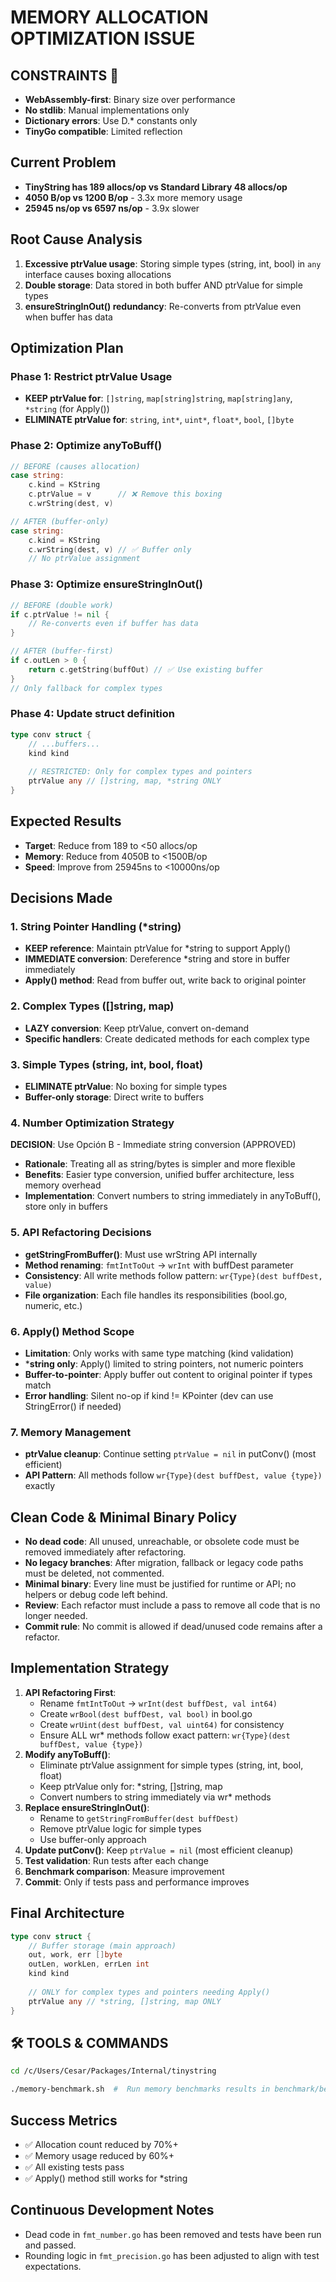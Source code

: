 # MEMORY ALLOCATION OPTIMIZATION ISSUE

## **CONSTRAINTS** 📝
- **WebAssembly-first**: Binary size over performance
- **No stdlib**: Manual implementations only
- **Dictionary errors**: Use D.* constants only
- **TinyGo compatible**: Limited reflection

## Current Problem
- **TinyString has 189 allocs/op vs Standard Library 48 allocs/op**
- **4050 B/op vs 1200 B/op** - 3.3x more memory usage
- **25945 ns/op vs 6597 ns/op** - 3.9x slower

## Root Cause Analysis
1. **Excessive ptrValue usage**: Storing simple types (string, int, bool) in `any` interface causes boxing allocations
2. **Double storage**: Data stored in both buffer AND ptrValue for simple types
3. **ensureStringInOut() redundancy**: Re-converts from ptrValue even when buffer has data

## Optimization Plan

### Phase 1: Restrict ptrValue Usage
- **KEEP ptrValue for**: `[]string`, `map[string]string`, `map[string]any`, `*string` (for Apply())
- **ELIMINATE ptrValue for**: `string`, `int*`, `uint*`, `float*`, `bool`, `[]byte`

### Phase 2: Optimize anyToBuff()
```go
// BEFORE (causes allocation)
case string:
    c.kind = KString
    c.ptrValue = v      // ❌ Remove this boxing
    c.wrString(dest, v)

// AFTER (buffer-only)
case string:
    c.kind = KString
    c.wrString(dest, v) // ✅ Buffer only
    // No ptrValue assignment
```

### Phase 3: Optimize ensureStringInOut()
```go
// BEFORE (double work)
if c.ptrValue != nil {
    // Re-converts even if buffer has data
}

// AFTER (buffer-first)
if c.outLen > 0 {
    return c.getString(buffOut) // ✅ Use existing buffer
}
// Only fallback for complex types
```

### Phase 4: Update struct definition
```go
type conv struct {
    // ...buffers...
    kind kind
    
    // RESTRICTED: Only for complex types and pointers
    ptrValue any // []string, map, *string ONLY
}
```

## Expected Results
- **Target**: Reduce from 189 to <50 allocs/op
- **Memory**: Reduce from 4050B to <1500B/op  
- **Speed**: Improve from 25945ns to <10000ns/op

## Decisions Made

### 1. String Pointer Handling (*string)
- **KEEP reference**: Maintain ptrValue for *string to support Apply()
- **IMMEDIATE conversion**: Dereference *string and store in buffer immediately
- **Apply() method**: Read from buffer out, write back to original pointer

### 2. Complex Types ([]string, map)
- **LAZY conversion**: Keep ptrValue, convert on-demand
- **Specific handlers**: Create dedicated methods for each complex type

### 3. Simple Types (string, int, bool, float)
- **ELIMINATE ptrValue**: No boxing for simple types
- **Buffer-only storage**: Direct write to buffers

### 4. Number Optimization Strategy
**DECISION**: Use Opción B - Immediate string conversion (APPROVED)
- **Rationale**: Treating all as string/bytes is simpler and more flexible
- **Benefits**: Easier type conversion, unified buffer architecture, less memory overhead
- **Implementation**: Convert numbers to string immediately in anyToBuff(), store only in buffers

### 5. API Refactoring Decisions
- **getStringFromBuffer()**: Must use wrString API internally
- **Method renaming**: `fmtIntToOut` → `wrInt` with buffDest parameter
- **Consistency**: All write methods follow pattern: `wr{Type}(dest buffDest, value)`
- **File organization**: Each file handles its responsibilities (bool.go, numeric, etc.)

### 6. Apply() Method Scope
- **Limitation**: Only works with same type matching (kind validation)
- ***string only**: Apply() limited to string pointers, not numeric pointers
- **Buffer-to-pointer**: Apply buffer out content to original pointer if types match
- **Error handling**: Silent no-op if kind != KPointer (dev can use StringError() if needed)

### 7. Memory Management
- **ptrValue cleanup**: Continue setting `ptrValue = nil` in putConv() (most efficient)
- **API Pattern**: All methods follow `wr{Type}(dest buffDest, value {type})` exactly

## Clean Code & Minimal Binary Policy
- **No dead code**: All unused, unreachable, or obsolete code must be removed immediately after refactoring.
- **No legacy branches**: After migration, fallback or legacy code paths must be deleted, not commented.
- **Minimal binary**: Every line must be justified for runtime or API; no helpers or debug code left behind.
- **Review**: Each refactor must include a pass to remove all code that is no longer needed.
- **Commit rule**: No commit is allowed if dead/unused code remains after a refactor.

## Implementation Strategy
1. **API Refactoring First**: 
   - Rename `fmtIntToOut` → `wrInt(dest buffDest, val int64)`
   - Create `wrBool(dest buffDest, val bool)` in bool.go
   - Create `wrUint(dest buffDest, val uint64)` for consistency
   - Ensure ALL wr* methods follow exact pattern: `wr{Type}(dest buffDest, value {type})`
2. **Modify anyToBuff()**: 
   - Eliminate ptrValue assignment for simple types (string, int, bool, float)
   - Keep ptrValue only for: *string, []string, map
   - Convert numbers to string immediately via wr* methods
3. **Replace ensureStringInOut()**: 
   - Rename to `getStringFromBuffer(dest buffDest)`
   - Remove ptrValue logic for simple types
   - Use buffer-only approach
4. **Update putConv()**: Keep `ptrValue = nil` (most efficient cleanup)
5. **Test validation**: Run tests after each change
6. **Benchmark comparison**: Measure improvement
7. **Commit**: Only if tests pass and performance improves

## Final Architecture
```go
type conv struct {
    // Buffer storage (main approach)
    out, work, err []byte
    outLen, workLen, errLen int
    kind kind
    
    // ONLY for complex types and pointers needing Apply()
    ptrValue any // *string, []string, map ONLY
}
```

## 🛠️ **TOOLS & COMMANDS**
```bash
cd /c/Users/Cesar/Packages/Internal/tinystring

./memory-benchmark.sh  #  Run memory benchmarks results in benchmark/benchmark_results.md
```

## Success Metrics
- ✅ Allocation count reduced by 70%+
- ✅ Memory usage reduced by 60%+
- ✅ All existing tests pass
- ✅ Apply() method still works for *string

## Continuous Development Notes
- Dead code in `fmt_number.go` has been removed and tests have been run and passed.
- Rounding logic in `fmt_precision.go` has been adjusted to align with test expectations.
